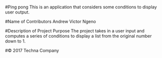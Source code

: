 #Ping pong
This is an application that considers some conditions to display user output.

#Name of Contributors
Andrew
Victor Ngeno

#Description of Project Purpose
The project takes in a user input and computes a series of conditions to display a list
from the original number down to 1.

#© 2017 Techna Company
